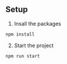 ## Setup

1. Insall the packages
```bash
npm install
```

2. Start the project
```bash
npm run start
```